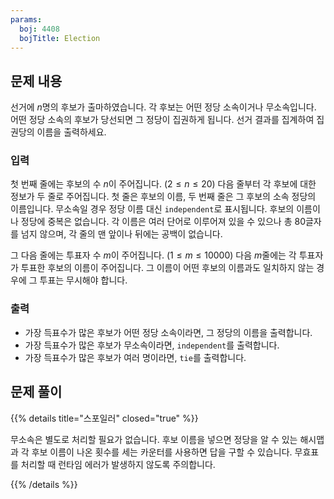 ```yaml
---
params:
  boj: 4408
  bojTitle: Election
---
```


## 문제 내용

선거에 $n$명의 후보가 출마하였습니다. 각 후보는 어떤 정당 소속이거나 무소속입니다. 어떤 정당 소속의 후보가 당선되면 그 정당이 집권하게 됩니다. 선거 결과를 집계하여 집권당의 이름을 출력하세요.

### 입력

첫 번째 줄에는 후보의 수 $n$이 주어집니다. ($2 \le n \le 20$) 다음 줄부터 각 후보에 대한 정보가 두 줄로 주어집니다. 첫 줄은 후보의 이름, 두 번째 줄은 그 후보의 소속 정당의 이름입니다.
무소속일 경우 정당 이름 대신 `independent`로 표시됩니다. 후보의 이름이나 정당에 중복은 없습니다. 각 이름은 여러 단어로 이루어져 있을 수 있으나 총 80글자를 넘지 않으며, 각 줄의 맨 앞이나 뒤에는 공백이 없습니다.

그 다음 줄에는 투표자 수 $m$이 주어집니다. ($1 \le m \le 10000$) 다음 $m$줄에는 각 투표자가 투표한 후보의 이름이 주어집니다. 그 이름이 어떤 후보의 이름과도 일치하지 않는 경우에 그 투표는 무시해야 합니다.

### 출력

* 가장 득표수가 많은 후보가 어떤 정당 소속이라면, 그 정당의 이름을 출력합니다.
* 가장 득표수가 많은 후보가 무소속이라면, `independent`를 출력합니다.
* 가장 득표수가 많은 후보가 여러 명이라면, `tie`를 출력합니다.

## 문제 풀이

{{% details title="스포일러" closed="true" %}}

무소속은 별도로 처리할 필요가 없습니다. 후보 이름을 넣으면 정당을 알 수 있는 해시맵과 각 후보 이름이 나온 횟수를 세는 카운터를 사용하면 답을 구할 수 있습니다. 무효표를 처리할 때 런타임 에러가 발생하지 않도록 주의합니다.

{{% /details %}}
